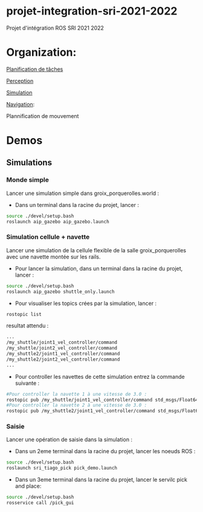# projet-integration-sri-2021-2022
Projet d'intégration ROS SRI 2021 2022

# Organization:

[Planification de tâches]()

[Perception]()

[Simulation](aip_gazebo) 

[Navigation](navigation/README.md):


Plannification de mouvement

# Demos

## Simulations

### Monde simple
Lancer une simulation simple dans groix_porquerolles.world : 
- Dans un terminal dans la racine du projet, lancer :

```bash
source ./devel/setup.bash
roslaunch aip_gazebo aip_gazebo.launch
```

### Simulation cellule + navette
Lancer une simulation de la cellule flexible de la salle groix_porquerolles avec une navette montée sur les rails.
- Pour lancer la simulation, dans un terminal dans la racine du projet, lancer :
```bash
source ./devel/setup.bash
roslaunch aip_gazebo shuttle_only.launch
```
- Pour visualiser les topics crées par la simulation, lancer :
```bash
rostopic list
```
resultat attendu :
```bash
...
/my_shuttle/joint1_vel_controller/command
/my_shuttle/joint2_vel_controller/command
/my_shuttle2/joint1_vel_controller/command
/my_shuttle2/joint2_vel_controller/command
...
```

- Pour controller les navettes de cette simulation entrez la commande suivante :
```bash
#Pour controller la navette 1 à une vitesse de 3.0 :
rostopic pub /my_shuttle/joint1_vel_controller/command std_msgs/Float64 "data: -3.0"
#Pour controller la navette 2 à une vitesse de 3.0 :
rostopic pub /my_shuttle2/joint1_vel_controller/command std_msgs/Float64 "data: -3.0"
```



	
### Saisie
Lancer une opération de saisie dans la simulation :
- Dans un 2eme terminal dans la racine du projet, lancer les noeuds ROS :
```bash
source ./devel/setup.bash
roslaunch sri_tiago_pick pick_demo.launch
```

- Dans un 3eme terminal dans la racine du projet, lancer le servilc pick and place:
```bash
source ./devel/setup.bash
rosservice call /pick_gui
```

